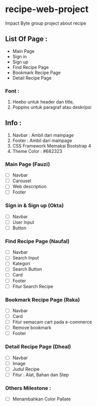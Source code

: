 # recipe-web-project
Impact Byte group project about recipe

## List Of Page : 
* Main Page
* Sign in
* Sign up
* Find Recipe Page
* Bookmark Recipe Page
* Detail Recipe Page

### Font :
1. Heebo untuk header dan title, 
1. Poppins untuk paragraf atau deskripsi

## Info :
1. Navbar : Ambil dari mainpage 
1. Footer : Ambil dari mainpage
1. CSS Framework Memakai Bootstrap 4
1. Theme Color : #682323
        

### Main Page (Fauzi)
- [ ] Navbar 
- [ ] Carousel
- [ ] Web description 
- [ ] Footer

### Sign in & Sign up (Okta)
- [ ] Navbar 
- [ ] User Input
- [ ] Button 

### Find Recipe Page (Naufal)
- [ ] Navbar
- [ ] Search Input
- [ ] Kategori 
- [ ] Search Button 
- [ ] Card 
- [ ] Footer
- [ ] Fitur Search Recipe
### Bookmark Recipe Page (Raka)
- [ ] Navbar
- [ ] Card
- [ ] Fitur semacam cart pada e-commerce 
- [ ] Remove bookmark
- [ ] Footer

### Detail Recipe Page (Dheal)
- [ ] Navbar
- [ ] Image
- [ ] Judul Recipe 
- [ ] Fitur : Alat, Bahan dan Step 

### Others Milestone :
- [ ] Menambahkan Color Pallate
